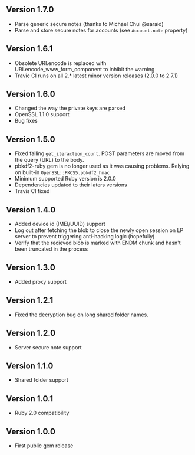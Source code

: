 Version 1.7.0
-------------

- Parse generic secure notes (thanks to Michael Chui @saraid)
- Parse and store secure notes for accounts (see `Account.note` property)

Version 1.6.1
-------------

- Obsolete URI.encode is replaced with URI.encode_www_form_component to
  inhibit the warning
- Travic CI runs on all 2.* latest minor version releases (2.0.0 to 2.7.1)

Version 1.6.0
-------------

- Changed the way the private keys are parsed
- OpenSSL 1.1.0 support
- Bug fixes

Version 1.5.0
-------------

- Fixed failing `get_iteraction_count`. POST parameters are moved from the
  query (URL) to the body.
- pbkdf2-ruby gem is no longer used as it was causing problems. Relying on
  built-in `OpenSSL::PKCS5.pbkdf2_hmac`
- Minimum supported Ruby version is 2.0.0
- Dependencies updated to their laters versions
- Travis CI fixed

Version 1.4.0
-------------

- Added device id (IMEI/UUID) support
- Log out after fetching the blob to close the newly open session on LP server
  to prevent triggering anti-hacking logic (hopefully)
- Verify that the recieved blob is marked with ENDM chunk and hasn't been
  truncated in the process


Version 1.3.0
-------------

- Added proxy support


Version 1.2.1
-------------

- Fixed the decryption bug on long shared folder names.


Version 1.2.0
-------------

- Server secure note support


Version 1.1.0
-------------

- Shared folder support


Version 1.0.1
-------------

- Ruby 2.0 compatibility


Version 1.0.0
-------------

- First public gem release
